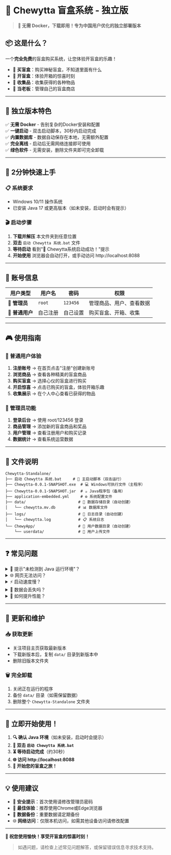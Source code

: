 # 🎁 Chewytta 盲盒系统 - 独立版

> **🚀 无需 Docker，下载即用！专为中国用户优化的独立部署版本**

## 📦 这是什么？

一个**完全免费**的盲盒购买系统，让您体验开盲盒的乐趣！

- 🎁 **买盲盒**：购买神秘盲盒，不知道里面有什么
- 🎊 **开盲盒**：体验开箱的惊喜时刻  
- 💎 **收集品**：收集获得的各种物品
- 👑 **当老板**：管理自己的盲盒商店

---

## 🌟 独立版本特色

✅ **无需 Docker** - 告别复杂的Docker安装和配置  
✅ **一键启动** - 双击启动脚本，30秒内启动完成  
✅ **内置数据库** - 数据自动保存在本地，无需额外配置  
✅ **完全离线** - 启动后无需网络连接即可使用  
✅ **绿色软件** - 无需安装，删除文件夹即可完全卸载  

---

## 🚀 2分钟快速上手

### 📋 系统要求
- Windows 10/11 操作系统
- 已安装 Java 17 或更高版本（如未安装，启动时会有提示）

### 🎬 启动步骤
1. **下载并解压** 本文件夹到任意位置
2. **双击** `启动 Chewytta 系统.bat` 文件
3. **等待启动** 看到"🎉 Chewytta系统启动成功！"提示
4. **开始使用** 浏览器会自动打开，或手动访问 http://localhost:8088

---

## 🎯 账号信息

| 用户类型 | 用户名 | 密码 | 权限 |
|---------|--------|------|------|
| 👑 **管理员** | `root` | `123456` | 管理商品、用户、查看数据 |
| 👥 **普通用户** | 自己注册 | 自己设置 | 购买盲盒、开箱、收集 |

---

## 🎮 使用指南

### 📱 普通用户体验
1. **注册账号** → 在首页点击"注册"创建新账号
2. **浏览商品** → 查看各种精美的盲盒商品
3. **购买盲盒** → 选择心仪的盲盒进行购买
4. **开启惊喜** → 点击已购买的盲盒，体验开箱乐趣
5. **收集展示** → 在个人中心查看已获得的物品

### 👑 管理员功能
1. **登录后台** → 使用 root/123456 登录
2. **商品管理** → 添加新的盲盒商品和奖品
3. **用户管理** → 查看注册用户和购买记录
4. **数据统计** → 查看系统运营数据

---

## 📁 文件说明

```
Chewytta-Standalone/
├── 启动 Chewytta 系统.bat     # 🚀 主启动脚本（双击运行）
├── Chewytta-0.0.1-SNAPSHOT.exe  # 💻 Windows可执行文件（主程序）
├── Chewytta-0.0.1-SNAPSHOT.jar  # ☕ Java程序包（备用）
├── application-embedded.yml     # ⚙️ 系统配置文件
├── data/                       # 💾 数据存储目录（自动创建）
│   └── chewytta.mv.db          # 📊 数据库文件
├── logs/                       # 📝 日志目录（自动创建）
│   └── chewytta.log            # 📋 系统日志
└── ChewyApp/                   # 🎨 用户数据目录（自动创建）
    └── userdata/               # 👤 用户上传文件
```

---

## ❓ 常见问题

<details>
<summary>🔧 提示"未检测到 Java 运行环境"？</summary>

**解决方案：**
1. 访问 https://adoptium.net/
2. 下载 JRE 17 或更高版本
3. 安装完成后重新运行启动脚本

**一键安装命令：**
```bash
winget install EclipseAdoptium.Temurin.17.JRE
```

</details>

<details>
<summary>🌐 网页无法访问？</summary>

**检查步骤：**
1. 确认看到"启动成功"提示
2. 检查地址：`http://localhost:8088`（注意端口号）
3. 尝试不同浏览器（推荐Chrome）
4. 检查防火墙是否阻止了端口8088

</details>

<details>
<summary>⚡ 启动速度慢？</summary>

**优化建议：**
- 首次启动需要初始化数据库，约30-60秒
- 后续启动会更快，通常10-20秒
- 关闭不必要的杀毒软件实时监控
- 确保硬盘剩余空间充足

</details>

<details>
<summary>💾 数据会丢失吗？</summary>

**数据安全：**
- 所有数据自动保存在 `data/` 目录
- 关闭系统后重新启动，数据完全保留
- 建议定期备份 `data/` 目录
- 删除程序前请先备份数据

</details>

<details>
<summary>🚀 如何提升性能？</summary>

**性能优化：**
- 关闭不必要的后台程序
- 确保可用内存至少1GB
- 使用SSD硬盘可显著提升启动速度
- 不要在系统盘空间不足时运行

</details>

---

## 🔄 更新和维护

### 📥 获取更新
- 关注项目主页获取最新版本
- 下载新版本后，复制 `data/` 目录到新版本中
- 删除旧版本文件夹

### 🗑️ 完全卸载
1. 关闭正在运行的程序
2. 备份 `data/` 目录（如需保留数据）
3. 删除整个 `Chewytta-Standalone` 文件夹

---

## 🎉 立即开始使用！

1. **🔍 确认 Java 环境**（如未安装，启动时会提示）
2. **🚀 双击 `启动 Chewytta 系统.bat`**  
3. **⏳ 等待启动完成**（约30秒）
4. **🌐 访问 http://localhost:8088**
5. **🎁 开始您的盲盒之旅！**

---

## 💡 使用建议

- 🔐 **安全提示**：首次使用请修改管理员密码
- 📱 **最佳体验**：推荐使用Chrome或Edge浏览器
- 💾 **数据备份**：重要数据请定期备份
- 🌐 **网络访问**：仅限本机访问，如需其他设备访问请修改配置

---

**🎈 祝您使用愉快！享受开盲盒的惊喜时刻！**

> 如遇问题，请检查上述常见问题解答，或保留错误信息寻求技术支持。
